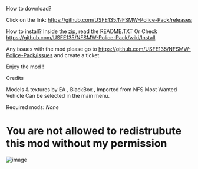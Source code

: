 How to download?

Click on the link: https://github.com/USFE135/NFSMW-Police-Pack/releases

How to install?
Inside the zip, read the README.TXT Or Check https://github.com/USFE135/NFSMW-Police-Pack/wiki/Install

Any issues with the mod please go to https://github.com/USFE135/NFSMW-Police-Pack/issues and create a ticket.

Enjoy the mod !

Credits 

Models & textures by EA , BlackBox , Imported from NFS Most Wanted
Vehicle Can be selected in the main menu.


Required mods:
*None*


# You are not allowed to redistrubute this mod without my permission


![image](https://user-images.githubusercontent.com/39233700/224631643-7c25a9b0-cbb6-4c78-8ebe-f5c0b1048b7b.png)
